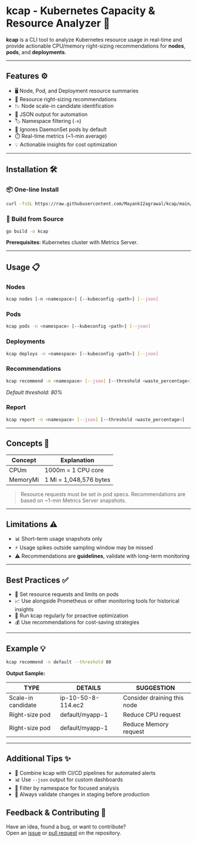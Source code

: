 # kcap - Kubernetes Capacity & Resource Analyzer 🚀

**kcap** is a CLI tool to analyze Kubernetes resource usage in real-time and provide actionable CPU/memory right-sizing recommendations for **nodes**, **pods**, and **deployments**.

---

## Features ⚙️

* 🖥️ Node, Pod, and Deployment resource summaries
* 🎯 Resource right-sizing recommendations
* 📉 Node scale-in candidate identification
* 📄 JSON output for automation
* 🏷️ Namespace filtering (`-n`)
* 🚫 Ignores DaemonSet pods by default
* ⏱️ Real-time metrics (~1-min average)
* 💡 Actionable insights for cost optimization

---

## Installation 🛠️

### 📦 One-line Install

```bash
curl -fsSL https://raw.githubusercontent.com/Mayank12agrawal/kcap/main/install.sh | sh
```

### 🧰 Build from Source

```bash
go build -o kcap
```

**Prerequisites**: Kubernetes cluster with Metrics Server.

---

## Usage 📋

### Nodes

```bash
kcap nodes [-n <namespace>] [--kubeconfig <path>] [--json]
```

### Pods

```bash
kcap pods -n <namespace> [--kubeconfig <path>] [--json]
```

### Deployments

```bash
kcap deploys -n <namespace> [--kubeconfig <path>] [--json]
```

### Recommendations

```bash
kcap recommend -n <namespace> [--json] [--threshold <waste_percentage>]
```

*Default threshold: 80%*

### Report

```bash
kcap report -n <namespace> [--json] [--threshold <waste_percentage>]
```

---

## Concepts 🧠

| Concept  | Explanation            |
| -------- | ---------------------- |
| CPUm     | 1000m = 1 CPU core     |
| MemoryMi | 1 Mi = 1,048,576 bytes |

> Resource requests must be set in pod specs. Recommendations are based on ~1-min Metrics Server snapshots.

---

## Limitations ⚠️

* 📊 Short-term usage snapshots only
* ⚡ Usage spikes outside sampling window may be missed
* ⚠️ Recommendations are **guidelines**, validate with long-term monitoring

---

## Best Practices ✅

* 📝 Set resource requests and limits on pods
* 📈 Use alongside Prometheus or other monitoring tools for historical insights
* 🔄 Run kcap regularly for proactive optimization
* 💰 Use recommendations for cost-saving strategies

---

## Example 💡

```bash
kcap recommend -n default --threshold 80
```

**Output Sample:**

| TYPE               | DETAILS            | SUGGESTION                  |
| ------------------ | ------------------ | --------------------------- |
| Scale-in candidate | ip-10-50-8-114.ec2 | Consider draining this node |
| Right-size pod     | default/myapp-1    | Reduce CPU request          |
| Right-size pod     | default/myapp-1    | Reduce Memory request       |

---

## Additional Tips ✨

* 🤖 Combine kcap with CI/CD pipelines for automated alerts
* 📊 Use `--json` output for custom dashboards
* 🎯 Filter by namespace for focused analysis
* 🧪 Always validate changes in staging before production

## Feedback & Contributing 🤝

Have an idea, found a bug, or want to contribute?  
Open an [issue](https://github.com/Mayank12agrawal/kcap/issues) or [pull request](https://github.com/Mayank12agrawal/kcap/pulls) on the repository.